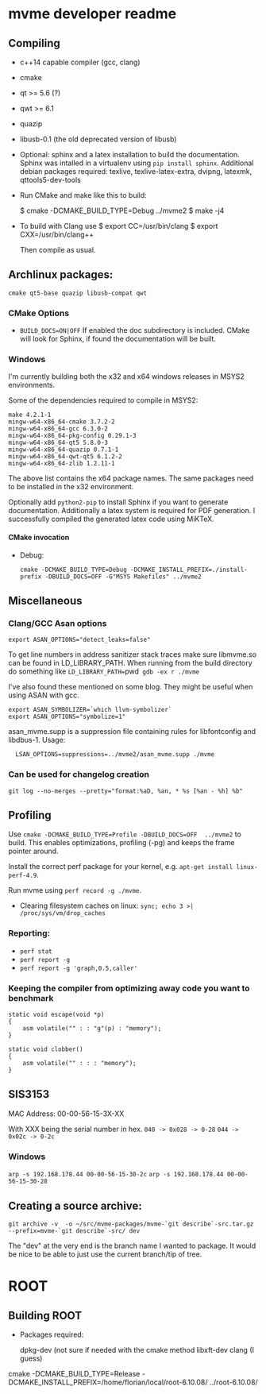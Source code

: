 # mvme developer readme

## Compiling

* c++14 capable compiler (gcc, clang)
* cmake
* qt >= 5.6 (?)
* qwt >= 6.1
* quazip
* libusb-0.1 (the old deprecated version of libusb)
* Optional: sphinx and a latex installation to build the documentation.
  Sphinx was intalled in a virtualenv using `pip install sphinx`.
  Additional debian packages required: texlive, texlive-latex-extra, dvipng,
  latexmk, qttools5-dev-tools

* Run CMake and make like this to build:

    $ cmake -DCMAKE_BUILD_TYPE=Debug ../mvme2
    $ make -j4

* To build with Clang use
    $ export CC=/usr/bin/clang
    $ export CXX=/usr/bin/clang++

  Then compile as usual.

## Archlinux packages:
`cmake qt5-base quazip libusb-compat qwt`

### CMake Options
* `BUILD_DOCS=ON|OFF`
  If enabled the doc subdirectory is included. CMake will look for Sphinx, if
  found the documentation will be built.

### Windows

I'm currently building both the x32 and x64 windows releases in MSYS2
environments.

Some of the dependencies required to compile in MSYS2:

    make 4.2.1-1
    mingw-w64-x86_64-cmake 3.7.2-2
    mingw-w64-x86_64-gcc 6.3.0-2
    mingw-w64-x86_64-pkg-config 0.29.1-3
    mingw-w64-x86_64-qt5 5.8.0-3
    mingw-w64-x86_64-quazip 0.7.1-1
    mingw-w64-x86_64-qwt-qt5 6.1.2-2
    mingw-w64-x86_64-zlib 1.2.11-1

The above list contains the x64 package names. The same packages need to be
installed in the x32 environment.

Optionally add `python2-pip` to install Sphinx if you want to generate
documentation. Additionally a latex system is required for PDF generation. I
successfully compiled the generated latex code using MiKTeX.

#### CMake invocation
* Debug:

  `cmake -DCMAKE_BUILD_TYPE=Debug -DCMAKE_INSTALL_PREFIX=./install-prefix -DBUILD_DOCS=OFF -G"MSYS Makefiles" ../mvme2`


## Miscellaneous

### Clang/GCC Asan options
`export ASAN_OPTIONS="detect_leaks=false"`

To get line numbers in address sanitizer stack traces make sure libmvme.so can
be found in LD\_LIBRARY\_PATH. When running from the build directory do something like
`LD_LIBRARY_PATH=`pwd` gdb -ex r ./mvme`

I've also found these mentioned on some blog. They might be useful when using ASAN with gcc.
```
export ASAN_SYMBOLIZER=`which llvm-symbolizer`
export ASAN_OPTIONS="symbolize=1"
```

asan\_mvme.supp is a suppression file containing rules for libfontconfig and
libdbus-1. Usage:
```
  LSAN_OPTIONS=suppressions=../mvme2/asan_mvme.supp ./mvme
```


### Can be used for changelog creation
`git log --no-merges --pretty="format:%aD, %an, * %s [%an - %h] %b"`

## Profiling

Use `cmake -DCMAKE_BUILD_TYPE=Profile -DBUILD_DOCS=OFF  ../mvme2` to build.
This enables optimizations,  profiling (-pg) and keeps the frame pointer
around.

Install the correct perf package for your kernel, e.g. `apt-get install linux-perf-4.9`.

Run mvme using `perf record -g ./mvme`.

* Clearing filesystem caches on linux:
    `sync; echo 3 >| /proc/sys/vm/drop_caches`

### Reporting:
* `perf stat`
* `perf report -g`
* `perf report -g 'graph,0.5,caller'`

### Keeping the compiler from optimizing away code you want to benchmark

```
static void escape(void *p)
{
    asm volatile("" : : "g"(p) : "memory");
}

static void clobber()
{
    asm volatile("" : : : "memory");
}
```

## SIS3153
MAC Address: 00-00-56-15-3X-XX

With XXX being the serial number in hex.
`040 -> 0x028 -> 0-28`
`044 -> 0x02c -> 0-2c`

### Windows
`arp -s 192.168.178.44 00-00-56-15-30-2c`
`arp -s 192.168.178.44 00-00-56-15-30-28`

## Creating a source archive:

```
git archive -v  -o ~/src/mvme-packages/mvme-`git describe`-src.tar.gz --prefix=mvme-`git describe`-src/ dev
```

The "dev" at the very end is the branch name I wanted to package. It would be
nice to be able to just use the current branch/tip of tree.

# ROOT

## Building ROOT

* Packages required:

  dpkg-dev      (not sure if needed with the cmake method
  libxft-dev
  clang         (I guess)

cmake -DCMAKE_BUILD_TYPE=Release -DCMAKE_INSTALL_PREFIX=/home/florian/local/root-6.10.08/ ../root-6.10.08/

